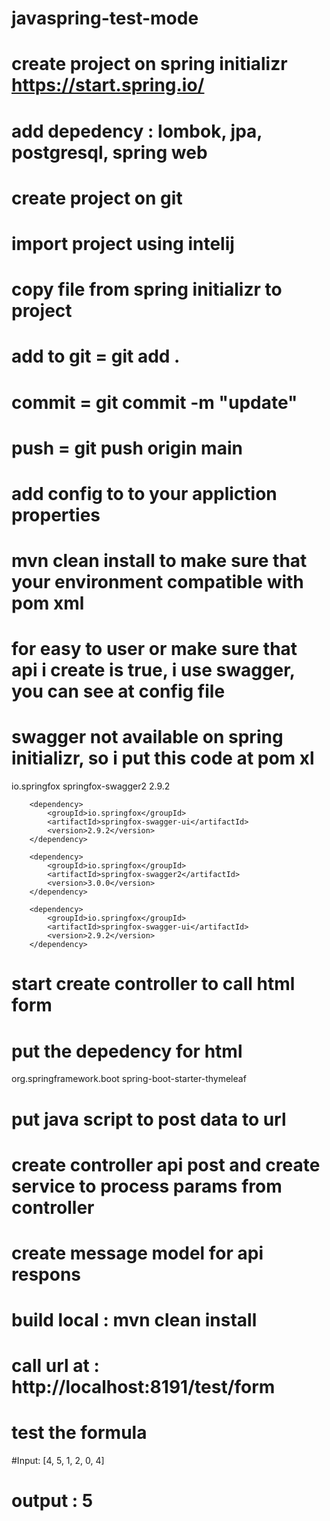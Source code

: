 # javaspring-test-mode
# create project on spring initializr https://start.spring.io/
# add depedency : lombok, jpa, postgresql, spring web
# create project on git
# import project using intelij
# copy file from spring initializr to project 
# add to git = git add . 
# commit = git commit -m "update"
# push = git push origin main
# add config to to your appliction properties
# mvn clean install to make sure that your environment compatible with pom xml
# for easy to user or make sure that api i create is true, i use swagger, you can see at config file
# swagger not available on spring initializr, so i put this code at pom xl
<dependency>
			<groupId>io.springfox</groupId>
			<artifactId>springfox-swagger2</artifactId>
			<version>2.9.2</version>
		</dependency>

		<dependency>
			<groupId>io.springfox</groupId>
			<artifactId>springfox-swagger-ui</artifactId>
			<version>2.9.2</version>
		</dependency>

		<dependency>
			<groupId>io.springfox</groupId>
			<artifactId>springfox-swagger2</artifactId>
			<version>3.0.0</version>
		</dependency>

		<dependency>
			<groupId>io.springfox</groupId>
			<artifactId>springfox-swagger-ui</artifactId>
			<version>2.9.2</version>
		</dependency>
# start create controller to call html form
# put the depedency for html
<dependency>
			<groupId>org.springframework.boot</groupId>
			<artifactId>spring-boot-starter-thymeleaf</artifactId>
		</dependency>

# put java script to post data to url
# create controller api post and create service to process params from controller
# create message model for api respons
# build local : mvn clean install
# call url at : http://localhost:8191/test/form
# test the formula 
#Input: [4, 5, 1, 2, 0, 4]
# output : 5